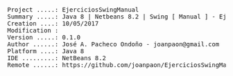 <pre>
Project .....: EjerciciosSwingManual
Summary .....: Java 8 | Netbeans 8.2 | Swing [ Manual ] - Ejercicios
Creation ....: 10/05/2017
Modification : 
Version .....: 0.1.0
Author ......: José A. Pacheco Ondoño - joanpaon@gmail.com
Platform ....: Java 8
IDE .........: NetBeans 8.2
Remote ......: https://github.com/joanpaon/EjerciciosSwingManual.git
</pre>
